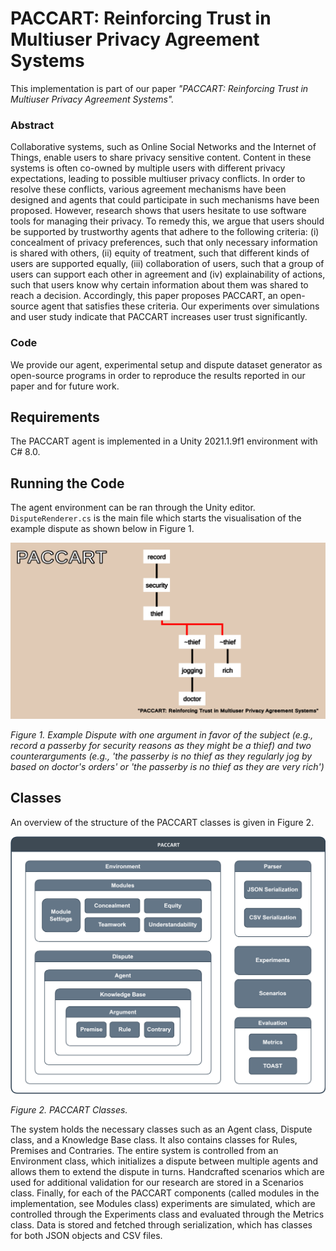 # PACCART: Reinforcing Trust in Multiuser Privacy Agreement Systems

This implementation is part of our paper *"PACCART: Reinforcing Trust in Multiuser Privacy Agreement Systems".*

### Abstract
Collaborative systems, such as Online Social Networks and the Internet of Things, enable users to share privacy sensitive content. Content in these systems is often co-owned by multiple users with different privacy expectations, leading to possible multiuser privacy conflicts. In order to resolve these conflicts, various agreement mechanisms have been designed and agents that could participate in such mechanisms have been proposed. However, research shows that users hesitate to use software tools for managing their privacy. To remedy this, we argue that users should be supported by trustworthy agents that adhere to the following criteria: (i) concealment of privacy preferences, such that only necessary information is shared with others, (ii) equity of treatment, such that different kinds of users are supported equally, (iii) collaboration of users, such that a group of users can support each other in agreement and (iv) explainability of actions, such that users know why certain information about them was shared to reach a decision. Accordingly, this paper proposes PACCART, an open-source agent that satisfies these criteria. Our experiments over simulations and user study indicate that PACCART increases user trust significantly.  

### Code
We provide our agent, experimental setup and dispute dataset generator as open-source programs in order to reproduce the results reported in our paper and for future work.

## Requirements
The PACCART agent is implemented in a Unity 2021.1.9f1 environment with C# 8.0.

## Running the Code
The agent environment can be ran through the Unity editor. `DisputeRenderer.cs` is the main file which starts the visualisation of the example dispute as shown below in Figure 1. 

![Example Dispute.](/fig1.png "This is an Example Dispute.")

*Figure 1. Example Dispute with one argument in favor of the subject (e.g., record a passerby for security reasons as they might be a thief) and two counterarguments (e.g., 'the passerby is no  thief as they regularly jog by based on doctor's orders' or 'the passerby is no thief as they are very rich')* 

## Classes

An overview of the structure of the PACCART classes is given in Figure 2.

![PACCART Classes.](/fig2.png "PACCART Classes.")

*Figure 2. PACCART Classes.*

The system holds the necessary classes such as an Agent class, Dispute class, and a Knowledge Base class. It also contains classes for Rules, Premises and Contraries. The entire system is controlled from an Environment class, which initializes a dispute between multiple agents and allows them to extend the dispute in turns. Handcrafted scenarios which are used for additional validation for our research are stored in a Scenarios class. Finally, for each of the PACCART components (called modules in the implementation, see Modules class) experiments are simulated, which are controlled through the Experiments class and evaluated through the Metrics class. Data is stored and fetched through serialization, which has classes for both JSON objects and CSV files.
